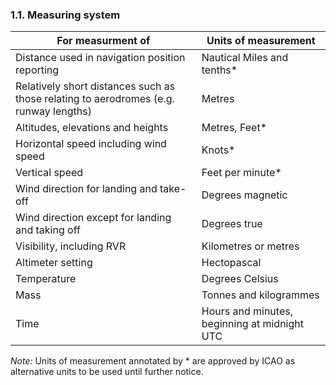 ### 1.1. Measuring system

| For measurment of                                            | Units of measurement                         |
| ------------------------------------------------------------ | -------------------------------------------- |
| Distance used in navigation position reporting               | Nautical Miles and tenths*                   |
| Relatively short distances such as those relating to aerodromes (e.g. runway lengths) | Metres                                       |
| Altitudes, elevations and heights                            | Metres, Feet*                                |
| Horizontal speed including wind speed                        | Knots*                                       |
| Vertical speed                                               | Feet per minute*                             |
| Wind direction for landing and take-off                      | Degrees magnetic                             |
| Wind direction except for landing and taking off             | Degrees true                                 |
| Visibility, including RVR                                    | Kilometres or metres                         |
| Altimeter setting                                            | Hectopascal                                  |
| Temperature                                                  | Degrees Celsius                              |
| Mass                                                         | Tonnes and kilogrammes                       |
| Time                                                         | Hours and minutes, beginning at midnight UTC |

*Note:* Units of measurement annotated by * are approved by ICAO as alternative units to be used until further notice.

